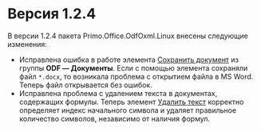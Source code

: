 # Версия 1.2.4

В версии 1.2.4 пакета Primo.Office.OdfOxml.Linux внесены следующие изменения:
* Исправлена ошибка в работе элемента [Сохранить документ](https://docs.primo-rpa.ru/primo-rpa/g_elements/linuks/el-extra/els-document/el-odfdoc-savedoc) из группы **ODF — Документы**. Если с помощью элемента сохраняли файл `*.docx`, то возникала проблема с открытием файла в MS Word. Теперь файл открывается без ошибок.
* Исправлена проблема с удалением текста в документах, содержащих формулы. Теперь элемент [Удалить текст](https://docs.primo-rpa.ru/primo-rpa/g_elements/linuks/el-extra/els-document/el-odfdoc-deletetext) корректно определяет индекс начального символа и удаляет правильное количество символов, независимо от наличия формул.

